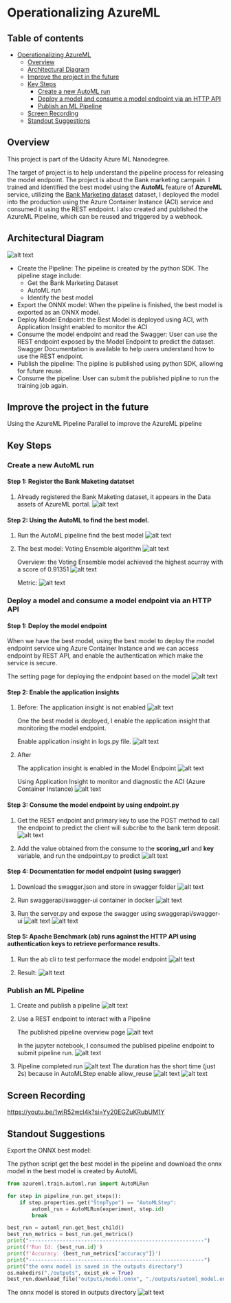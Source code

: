 # Operationalizing AzureML
## Table of contents
- [Operationalizing AzureML](#operationalizing-azureml)
    - [Overview](#overview)
    - [Architectural Diagram](#architectural-diagram)
    - [Improve the project in the future](#improve-the-project-in-the-future)
    - [Key Steps](#key-steps)
        - [Create a new AutoML run](#create-a-new-automl-run)
        - [Deploy a model and consume a model endpoint via an HTTP API](#deploy-a-model-and-consume-a-model-endpoint-via-an-http-api)
        - [Publish an ML Pipeline](#publish-an-ml-pipeline)
    - [Screen Recording](#screen-recording)
    - [Standout Suggestions](#standout-suggestions)

## Overview
<p>This project is part of the Udacity Azure ML Nanodegree.</p>

The target of project is to help understand the pipeline process for releasing the model endpoint. The project is about the Bank marketing campain. I trained and identified the best model using the **AutoML** feature of **AzureML** service, utilizing the [Bank Marketing dataset](https://automlsamplenotebookdata.blob.core.windows.net/automl-sample-notebook-data/bankmarketing_train.csv) dataset, I deployed the model into the production using the Azure Container Instance (ACI) service and consumed it using the REST endpoint. I also created and published the AzureML Pipeline, which can be reused and triggered by a webhook. 

## Architectural Diagram
![alt text](./img/image-1.png)
- Create the Pipeline: The pipeline is created by the python SDK. The pipeline stage include:
    - Get the Bank Marketing Dataset  
    - AutoML run
    - Identify the best model 
- Export the ONNX model: When the pipeline is finished, the best model is exported as an ONNX model.
- Deploy Model Endpoint: the Best Model is deployed using ACI, with Application Insight enabled to monitor the ACI
- Consume the model endpoint and read the Swagger: User can use the REST endpoint exposed by the Model Endpoint to predict the dataset. Swagger Documentation is available to help users understand how to use the REST endpoint.
- Publish the pipeline: The pipline is published using python SDK, allowing for future reuse.
- Consume the pipeline: User can submit the published pipline to run the training job again.

## Improve the project in the future
Using the AzureML Pipeline Parallel to improve the AzureML pipeline

## Key Steps
### Create a new AutoML run
#### Step 1: Register the Bank Maketing datatset
1. Already registered the Bank Maketing dataset, it appears in the Data assets of AzureML portal.
    ![alt text](./img/image.png)

#### Step 2: Using the AutoML to find the best model.
1. Run the AutoML pipeline find the best model
    ![alt text](./img/image-10.png)

1. The best model: Voting Ensemble algorithm
    ![alt text](./img/image-13.png)

    Overview: the Voting Ensemble model achieved the highest acurray with a score of 0.91351
    ![alt text](./img/image-12.png)
    
    Metric:
    ![alt text](./img/image-11.png)

### Deploy a model and consume a model endpoint via an HTTP API
#### Step 1: Deploy the model endpoint
When we have the best model, using the best model to deploy the model endpoint service uing Azure Container Instance and we can access endpoint by REST API, and enable the authentication which make the service is secure.

The setting page for deploying the endpoint based on the model
![alt text](./img/image-14.png)

#### Step 2: Enable the application insights
1. Before:
    The application insight is not enabled
    ![alt text](./img/image-15.png)

    One the best model is deployed, I enable the application insight that monitoring the model endpoint.

    Enable application insight in logs.py file.
    ![alt text](./img/image-16.png)

2. After

    The application insight is enabled in the Model Endpoint
    ![alt text](./img/image-17.png)

    Using Application Insight to monitor and diagnostic the ACI (Azure Container Instance)
    ![alt text](./img/image-18.png)

#### Step 3: Consume the model endpoint by using endpoint.py
1. Get the REST endpoint and primary key to use the POST method to call the endpoint to predict the client will subcribe to the bank term deposit.
    ![alt text](./img/image-19.png)

1. Add the value obtained from the consume to the **scoring_url** and **key** variable, and run the endpoint.py to predict
    ![alt text](./img/image-20.png)

#### Step 4: Documentation for model endpoint (using swagger)
1. Download the swagger.json and store in swagger folder
![alt text](./img/image-23.png)

1. Run swaggerapi/swagger-ui container in docker
![alt text](./img/image-24.png)

1. Run the server.py and expose the swagger using swaggerapi/swagger-ui
![alt text](./img/image-25.png)
![alt text](./img/image-21.png)

#### Step 5: **Apache Benchmark** (ab) runs against the HTTP API using authentication keys to retrieve performance results.

1. Run the ab cli to test performace the model endpoint
    ![alt text](./img/image-26.png)

1. Result:
    ![alt text](./img/image-22.png)

### Publish an ML Pipeline
1. Create and publish a pipeline
    ![alt text](./img/image-30.png)

1. Use a REST endpoint to interact with a Pipeline
    
    The published pipeline overview page
    ![alt text](./img/image-27.png)
    
    In the jupyter notebook, I consumed the publised pipeline endpoint to submit pipeline run.
    ![alt text](./img/image-28.png)

1. Pipeline completed run
    ![alt text](./img/image-31.png)
    The duration has the short time (just 2s) because in AutoMLStep enable allow_reuse
    ![alt text](./img/image-33.png)
    ![alt text](./img/image-32.png)

## Screen Recording
https://youtu.be/1wiR52wcl4k?si=Yy20EGZuKRubUM1Y

## Standout Suggestions
Export the ONNX best model:

The python script get the best model in the pipeline and download the onnx model in the best model is created by AutoML
``` py
from azureml.train.automl.run import AutoMLRun

for step in pipeline_run.get_steps():
    if step.properties.get("StepType") == "AutoMLStep":
        automl_run = AutoMLRun(experiment, step.id)
        break

best_run = automl_run.get_best_child()
best_run_metrics = best_run.get_metrics()
print("---------------------------------------------------------")
print(f'Run Id: {best_run.id}')
print(f'Accuracy: {best_run_metrics["accuracy"]}')
print("---------------------------------------------------------")
print("the onnx model is saved in the outputs directory")
os.makedirs("./outputs", exist_ok = True)
best_run.download_file("outputs/model.onnx", "./outputs/automl_model.onnx")

```
The onnx model is stored in outputs directory
![alt text](./img/image-34.png)
